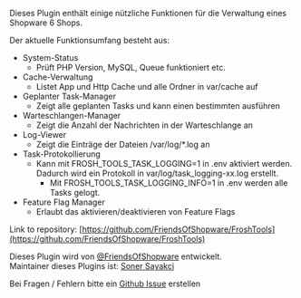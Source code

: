 Dieses Plugin enthält einige nützliche Funktionen für die Verwaltung eines Shopware 6 Shops.

Der aktuelle Funktionsumfang besteht aus:

*   System-Status
    *   Prüft PHP Version, MySQL, Queue funktioniert etc.
*   Cache-Verwaltung
    *   Listet App und Http Cache und alle Ordner in var/cache auf
*   Geplanter Task-Manager
    *   Zeigt alle geplanten Tasks und kann einen bestimmten ausführen
*   Warteschlangen-Manager
    *   Zeigt die Anzahl der Nachrichten in der Warteschlange an
*   Log-Viewer
    *   Zeigt die Einträge der Dateien /var/log/*.log an
*   Task-Protokollierung
    *   Kann mit FROSH_TOOLS_TASK_LOGGING=1 in .env aktiviert werden. Dadurch wird ein Protokoll in var/log/task_logging-xx.log erstellt.
        *   Mit FROSH_TOOLS_TASK_LOGGING_INFO=1 in .env werden alle Tasks gelogt.
*   Feature Flag Manager
    *   Erlaubt das aktivieren/deaktivieren von Feature Flags

Link to repository: [https://github.com/FriendsOfShopware/FroshTools](https://github.com/FriendsOfShopware/FroshTools)  

Dieses Plugin wird von [@FriendsOfShopware](https://store.shopware.com/friends-of-shopware.html) entwickelt.  
Maintainer dieses Plugins ist: [Soner Sayakci](https://github.com/shyim)

Bei Fragen / Fehlern bitte ein [Github Issue](https://github.com/FriendsOfShopware/FroshTools/issues) erstellen
